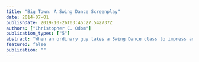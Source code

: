 ```yaml
---
title: "Big Town: A Swing Dance Screenplay"
date: 2014-07-01
publishDate: 2019-10-26T03:45:27.542737Z
authors: ["Christopher C. Odom"]
publication_types: ["5"]
abstract: "When an ordinary guy takes a Swing Dance class to impress an extraordinary girl, he becomes \"Big Town\" the flavor of the month and is forced to choose between the dancing or two girls. - \"It ain't what you do, it's the way that you do it.\"Benjamin Bradley moves from the Midwest to Los Angeles to make good in the big town.  During his first week in L.A., Ben meets a vixen (Fate) and shy girl (Destiny).  Begin the triangle.  Fate is a fantastic dancer in the underground scene, but a lame person.  Destiny is a great person, but a mediocre dancer. Who should he choose?Written by a Swing Dancer who once graced President Bill Clinton with the Lindyhop, BIG TOWN is a Romantic Comedy with the heart of STRICTLY BALLROOM and the flash of SATURDAY NIGHT FEVER.  Rather than being a story with dancing taking the backseat, BIG TOWN is a screenplay written by a dancer, for dancers, where the dancing is the focus, and the story evolves organically from the dancing."
featured: false
publication: ""
---
```


